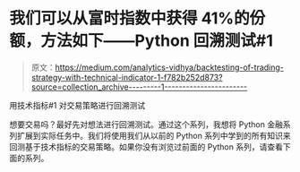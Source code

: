 # 我们可以从富时指数中获得 41%的份额，方法如下——Python 回溯测试#1

> 原文：<https://medium.com/analytics-vidhya/backtesting-of-trading-strategy-with-technical-indicator-1-f782b252d873?source=collection_archive---------1----------------------->

用技术指标#1 对交易策略进行回溯测试

想要交易吗？最好先对想法进行回溯测试。通过这个系列，我想将 Python 金融系列扩展到实际任务中。我们将使用我们从以前的 Python 系列中学到的所有知识来回测基于技术指标的交易策略。如果你没有浏览过前面的 Python 系列，请查看下面的系列。